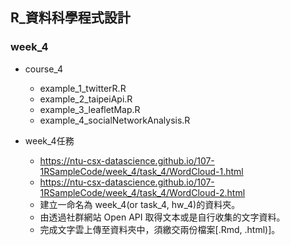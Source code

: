 ## R_資料科學程式設計

### week_4

- course_4
    - example_1_twitterR.R
    - example_2_taipeiApi.R
    - example_3_leafletMap.R
    - example_4_socialNetworkAnalysis.R

- week_4任務

    - https://ntu-csx-datascience.github.io/107-1RSampleCode/week_4/task_4/WordCloud-1.html    
    - https://ntu-csx-datascience.github.io/107-1RSampleCode/week_4/task_4/WordCloud-2.html    
    - 建立一命名為 week_4(or task_4, hw_4)的資料夾。
    - 由透過社群網站 Open API 取得文本或是自行收集的文字資料。
    - 完成文字雲上傳至資料夾中，須繳交兩份檔案[.Rmd, .html)]。